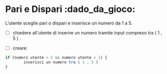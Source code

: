 # Pari e Dispari :dado_da_gioco:

L’utente sceglie pari o dispari e inserisce un numero da 1 a 5.

- [ ] chiedere all'utente di inserire un numero tramite input compreso tra ( 1 , 5 ) .

- [ ] creare:
```js
if (numero utente > 5 && numero utente < 1) {
        inserisci un numero tra ( 1 , 5 )
}
```